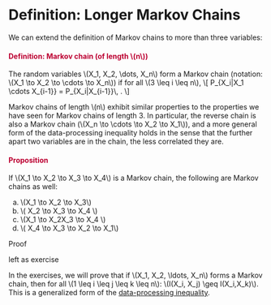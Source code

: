 # Definition: Longer Markov Chains

<p>We can extend the definition of Markov chains to more than three variables:</p>
<div class="content-box pad-box-mini border border-trbl border-round">
<h4 style="color: #bc0031;"><strong>Definition: Markov chain (of length \(n\))</strong></h4>
The random variables \(X_1, X_2, \dots, X_n\) form a Markov chain (notation: \(X_1 \to X_2 \to \cdots \to X_n\)) if for all \(3 \leq i \leq n\), \[ P_{X_i|X_1 \cdots X_{i-1}} = P_{X_i|X_{i-1}}\, . \]</div>
<p>Markov chains of length \(n\) exhibit similar properties to the properties we have seen for Markov chains of length 3. In particular, the reverse chain is also a Markov chain (\(X_n \to \cdots \to X_2 \to X_1\)), and a more general form of the data-processing inequality holds in the sense that the further apart two variables are in the chain, the less correlated they are.</p>
<div class="content-box pad-box-mini border border-trbl border-round">
<h4 style="color: #bc0031;"><strong>Proposition</strong></h4>
<p>If \(X_1 \to X_2 \to X_3 \to X_4\) is a Markov chain, the following are Markov chains as well:</p>
<ol type="a">
<li>\(X_1 \to X_2 \to X_3\)</li>
<li>\( X_2 \to X_3 \to X_4 \)</li>
<li>\(X_1 \to X_2X_3 \to X_4 \)</li>
<li>\( X_4 \to X_3 \to X_2 \to X_1\)</li>
</ol>
<p><span class="element_toggler" role="button" aria-controls="group1" aria-label="Toggler" aria-expanded="false"><span class="Button">Proof</span></span></p>
<div id="group1" style="">
<div class="content-box">left as exercise</div>
</div>
</div>
<p>In the exercises, we will prove that if \(X_1, X_2, \ldots, X_n\) forms a Markov chain, then for all \(1 \leq i \leq j \leq k \leq n\): \(I(X_i, X_j) \geq I(X_i,X_k)\). This is a generalized form of the <a title="Data-Processing Inequality" href="https://canvas.uva.nl/courses/2205/pages/data-processing-inequality" data-api-endpoint="https://canvas.uva.nl/api/v1/courses/2205/pages/data-processing-inequality" data-api-returntype="Page">data-processing inequality</a>.</p>